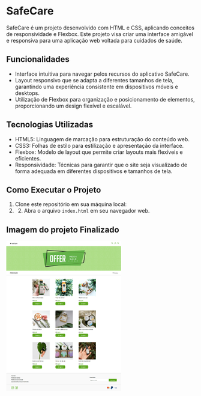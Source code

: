 # SafeCare

SafeCare é um projeto desenvolvido com HTML e CSS, aplicando conceitos de responsividade e Flexbox. Este projeto visa criar uma interface amigável e responsiva para uma aplicação web voltada para cuidados de saúde.

## Funcionalidades

- Interface intuitiva para navegar pelos recursos do aplicativo SafeCare.
- Layout responsivo que se adapta a diferentes tamanhos de tela, garantindo uma experiência consistente em dispositivos móveis e desktops.
- Utilização de Flexbox para organização e posicionamento de elementos, proporcionando um design flexível e escalável.

## Tecnologias Utilizadas

- HTML5: Linguagem de marcação para estruturação do conteúdo web.
- CSS3: Folhas de estilo para estilização e apresentação da interface.
- Flexbox: Modelo de layout que permite criar layouts mais flexíveis e eficientes.
- Responsividade: Técnicas para garantir que o site seja visualizado de forma adequada em diferentes dispositivos e tamanhos de tela.

## Como Executar o Projeto

1. Clone este repositório em sua máquina local:
2. 2. Abra o arquivo `index.html` em seu navegador web.

## Imagem do projeto Finalizado
<img src="imgs/safecare.png" height="400px">
